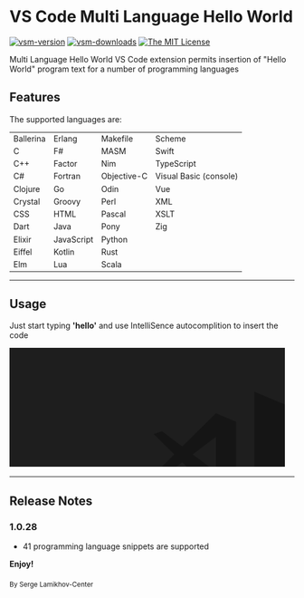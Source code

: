 # VS Code Multi Language Hello World

[![vsm-version](https://img.shields.io/visual-studio-marketplace/v/SergeLamikhov.multilanguagehelloworld?style=flat-square&label=VS%20Marketplace&logo=visual-studio-code)](https://marketplace.visualstudio.com/items?itemName=SergeLamikhov.multilanguagehelloworld)
[![vsm-downloads](https://img.shields.io/visual-studio-marketplace/d/SergeLamikhov.multilanguagehelloworld?style=flat-square&label=downloads&logo=visual-studio-code)](https://marketplace.visualstudio.com/items?itemName=SergeLamikhov.multilanguagehelloworld)
[![The MIT License](https://img.shields.io/badge/license-MIT-orange.svg?style=flat-square)](http://opensource.org/licenses/MIT)

Multi Language Hello World VS Code extension permits insertion of "Hello World"
program text for a number of programming languages

## Features

The supported languages are:

|           |            |             |                        |
| --------- | ---------- | ----------- | ---------------------- |
| Ballerina | Erlang     | Makefile    | Scheme                 |
| C         | F#         | MASM        | Swift                  |
| C++       | Factor     | Nim         | TypeScript             |
| C#        | Fortran    | Objective-C | Visual Basic (console) |
| Clojure   | Go         | Odin        | Vue                    |
| Crystal   | Groovy     | Perl        | XML                    |
| CSS       | HTML       | Pascal      | XSLT                   |
| Dart      | Java       | Pony        | Zig                    |
| Elixir    | JavaScript | Python      |                        |
| Eiffel    | Kotlin     | Rust        |                        |
| Elm       | Lua        | Scala       |                        |

---

## Usage

Just start typing **'hello'** and use IntelliSence autocomplition to insert the code

![alt text](example.gif)

---

## Release Notes

### 1.0.28

- 41 programming language snippets are supported

**Enjoy!**

<sub>By Serge Lamikhov-Center</sub>

